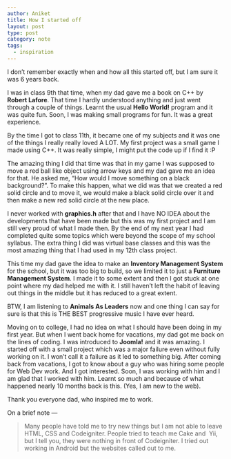 ```yaml
---
author: Aniket
title: How I started off
layout: post
type: post
category: note
tags:
  - inspiration
---
```

I don’t remember exactly when and how all this started off, but I am sure it was 6 years back.

I was in class 9th that time, when my dad gave me a book on C++ by **Robert Lafore**. That time I hardly understood anything and just went through a couple of things. Learnt the usual **Hello World!** program and it was quite fun. Soon, I was making small programs for fun. It was a great experience.

By the time I got to class 11th, it became one of my subjects and it was one of the things I really really loved A LOT. My first project was a small game I made using C++. It was really simple, I might put the code up if I find it :P

The amazing thing I did that time was that in my game I was supposed to move a red ball like object using arrow keys and my dad gave me an idea for that. He asked me, “How would I move something on a black background?”. To make this happen, what we did was that we created a red solid circle and to move it, we would make a black solid circle over it and then make a new red solid circle at the new place.

I never worked with **graphics.h** after that and I have NO IDEA about the developments that have been made but this was my first project and I am still very proud of what I made then. By the end of my next year I had completed quite some topics which were beyond the scope of my school syllabus. The extra thing I did was virtual base classes and this was the most amazing thing that I had used in my 12th class project.

This time my dad gave the idea to make an **Inventory Management System** for the school, but it was too big to build, so we limited it to just a **Furniture Management System**. I made it to some extent and then I got stuck at one point where my dad helped me with it. I still haven’t left the habit of leaving out things in the middle but it has reduced to a great extent.

BTW, I am listening to **Animals As Leaders** now and one thing I can say for sure is that this is THE BEST progressive music I have ever heard.

Moving on to college, I had no idea on what I should have been doing in my first year. But when I went back home for vacations, my dad got me back on the lines of coding. I was introduced to **Joomla!** and it was amazing. I started off with a small project which was a major failure even without fully working on it. I won’t call it a failure as it led to something big. After coming back from vacations, I got to know about a guy who was hiring some people for Web Dev work. And I got interested. Soon, I was working with him and I am glad that I worked with him. Learnt so much and because of what happened nearly 10 months back is this. (Yes, I am new to the web).

Thank you everyone dad, who inspired me to work.

On a brief note —

> Many people have told me to try new things but I am not able to leave HTML, CSS and Codeigniter. People tried to teach me Cake and  Yii, but I tell you, they were nothing in front of Codeigniter. I tried out working in Android but the websites called out to me.